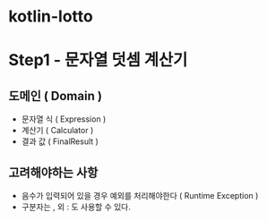 # kotlin-lotto

# Step1 - 문자열 덧셈 계산기 
## 도메인 ( Domain )
- 문자열 식 ( Expression )
- 계산기 ( Calculator )
- 결과 값 ( FinalResult )

## 고려해야하는 사항 
- 음수가 입력되어 있을 경우 예외를 처리해야한다 ( Runtime Exception )
- 구분자는 , 외 : 도 사용할 수 있다.
